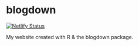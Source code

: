 # blogdown
[![Netlify Status](https://api.netlify.com/api/v1/badges/d884d71e-3d44-4124-a1bd-92bbb40ab8ef/deploy-status)](https://app.netlify.com/sites/mattleary/deploys)

My  website created with R & the blogdown package.

